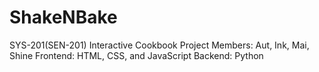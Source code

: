 # ShakeNBake
SYS-201(SEN-201) Interactive Cookbook Project
Members: Aut, Ink, Mai, Shine
Frontend: HTML, CSS, and JavaScript
Backend: Python